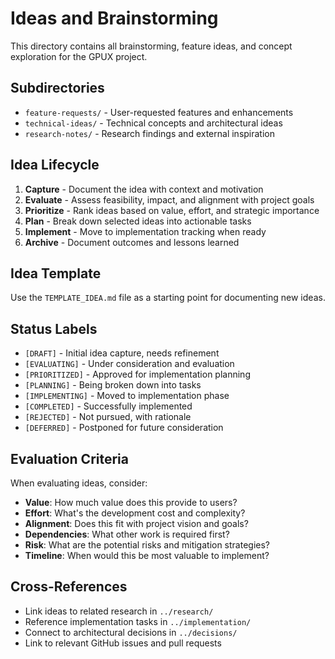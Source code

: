 # Ideas and Brainstorming

This directory contains all brainstorming, feature ideas, and concept exploration for the GPUX project.

## Subdirectories

- `feature-requests/` - User-requested features and enhancements
- `technical-ideas/` - Technical concepts and architectural ideas
- `research-notes/` - Research findings and external inspiration

## Idea Lifecycle

1. **Capture** - Document the idea with context and motivation
2. **Evaluate** - Assess feasibility, impact, and alignment with project goals
3. **Prioritize** - Rank ideas based on value, effort, and strategic importance
4. **Plan** - Break down selected ideas into actionable tasks
5. **Implement** - Move to implementation tracking when ready
6. **Archive** - Document outcomes and lessons learned

## Idea Template

Use the `TEMPLATE_IDEA.md` file as a starting point for documenting new ideas.

## Status Labels

- `[DRAFT]` - Initial idea capture, needs refinement
- `[EVALUATING]` - Under consideration and evaluation
- `[PRIORITIZED]` - Approved for implementation planning
- `[PLANNING]` - Being broken down into tasks
- `[IMPLEMENTING]` - Moved to implementation phase
- `[COMPLETED]` - Successfully implemented
- `[REJECTED]` - Not pursued, with rationale
- `[DEFERRED]` - Postponed for future consideration

## Evaluation Criteria

When evaluating ideas, consider:

- **Value**: How much value does this provide to users?
- **Effort**: What's the development cost and complexity?
- **Alignment**: Does this fit with project vision and goals?
- **Dependencies**: What other work is required first?
- **Risk**: What are the potential risks and mitigation strategies?
- **Timeline**: When would this be most valuable to implement?

## Cross-References

- Link ideas to related research in `../research/`
- Reference implementation tasks in `../implementation/`
- Connect to architectural decisions in `../decisions/`
- Link to relevant GitHub issues and pull requests
